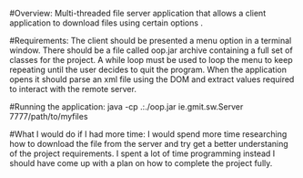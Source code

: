 #Overview:
Multi-threaded file server application that allows a client application to download files using certain options . 

#Requirements:
The client should be presented a menu option in a terminal window. There should be a file called oop.jar archive containing a full set of classes for the project.
A while loop must be used to loop the menu to keep repeating until the user decides to quit the program.
When the application opens it should parse an xml file using the DOM and extract values required to interact with the remote server.

#Running the application:
java -cp .:./oop.jar ie.gmit.sw.Server 7777/path/to/myfiles

#What I would do if I had more time:
I would spend more time researching how to download the file from the server and try get a better understaning of the project requirements. 
I spent a lot of time programming instead I should have come up with a plan on how to complete the project fully.
